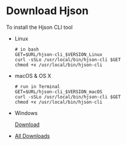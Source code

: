 
# Download Hjson

To install the Hjson CLI tool

- Linux

  ```
  # in bash
  GET=$URL/hjson-cli_$VERSION_Linux
  curl -sSLo /usr/local/bin/hjson-cli $GET
  chmod +x /usr/local/bin/hjson-cli
  ```

- macOS & OS X

  ```
  # run in Terminal
  GET=$URL/hjson-cli_$VERSION_macOS
  curl -sSLo /usr/local/bin/hjson-cli $GET
  chmod +x /usr/local/bin/hjson-cli
  ```

- Windows

  [Download](https://github.com/hjson/hjson-go/releases/latest#hjson-cli_$VERSION_Windows.exe)

- [All Downloads](https://github.com/hjson/hjson-go/releases/latest)


<script type="text/javascript">
  $(document).ready(function () {

    $.getJSON("https://api.github.com/repos/hjson/hjson-go/releases/latest").done(function (release) {
      var base=release.assets[0].browser_download_url;
      var i=base.lastIndexOf('/');
      base=base.substr(0, i);
      i=base.lastIndexOf('/');
      var latestVersion=base.substr(i+1);

      // update links
      $("a").each(function() {
        var i=this.href.indexOf("/latest#");
        if (i>0) {
          this.href=base+"/"+this.href.substr(i+8);
        }
      });

      // update code
      $("code").each(function() {

        var i=this.innerText.indexOf("$URL");
        if (i>0) {
          this.innerText=this.innerText.substr(0, i)+base+this.innerText.substr(i+4);
        }
      });

      $("code").each(function() {
        this.innerText=this.innerText.replaceAll("$VERSION", latestVersion);
      });

      $("a").each(function() {
        this.href=this.href.replaceAll("$VERSION", latestVersion);
      });

    });
  });
</script>

